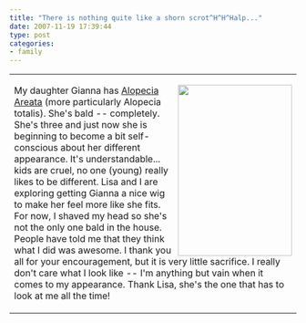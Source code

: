 ```yaml
---
title: "There is nothing quite like a shorn scrot^H^H^Halp..."
date: 2007-11-19 17:39:44
type: post
categories:
- family
---
```


<table width="100%"><tr><td><p><img height=300 width=200 src="https://lethargy.org/theo/photos/Shoots/2007/11/IMG_7500.jpg" style="float: right; margin-left:10px"> My daughter Gianna has <a href="https://en.wikipedia.org/wiki/Alopecia_areata">Alopecia Areata</a> (more particularly Alopecia totalis).  She's bald -- completely.  She's three and just now she is beginning to become a bit self-conscious about her different appearance.  It's understandable... kids are cruel, no one (young) really likes to be different.  Lisa and I are exploring getting Gianna a nice wig to make her feel more like she fits.  For now, I shaved my head so she's not the only one bald in the house.  People have told me that they think what I did was awesome.  I thank you all for your encouragement, but it is very little sacrifice.  I really don't care what I look like -- I'm anything but vain when it comes to my appearance.  Thank Lisa, she's the one that has to look at me all the time! </p></td></tr></table> 
